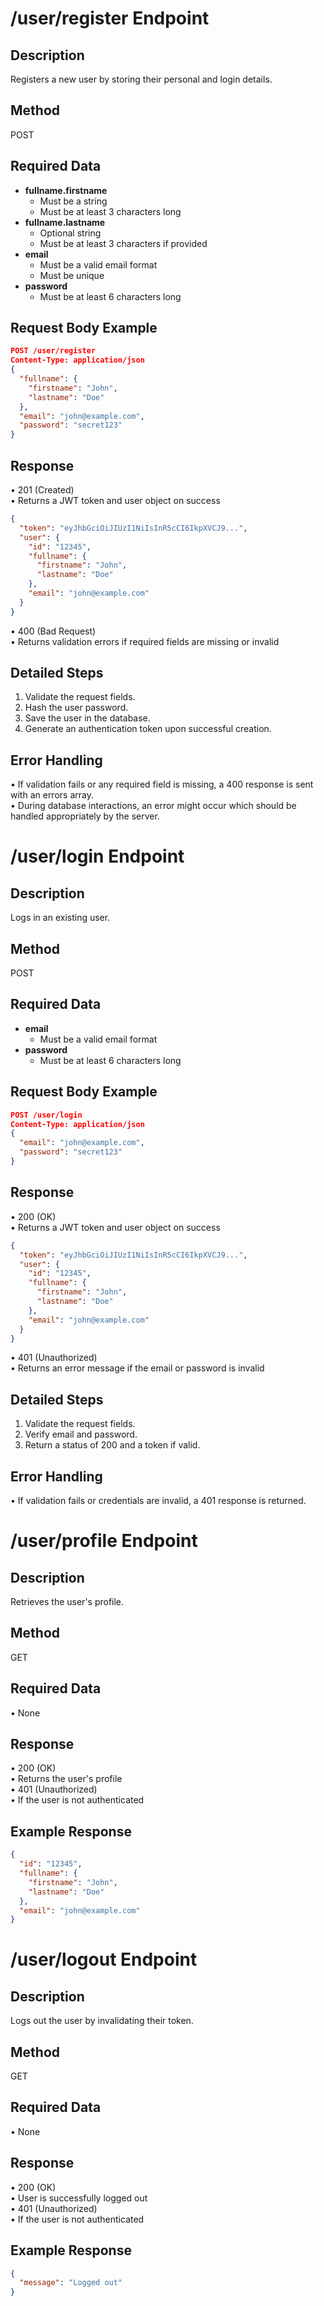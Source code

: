 # /user/register Endpoint

## Description
Registers a new user by storing their personal and login details.

## Method
POST

## Required Data
- **fullname.firstname**  
  - Must be a string  
  - Must be at least 3 characters long  
- **fullname.lastname**  
  - Optional string  
  - Must be at least 3 characters if provided  
- **email**  
  - Must be a valid email format  
  - Must be unique  
- **password**  
  - Must be at least 6 characters long

## Request Body Example
```json
POST /user/register
Content-Type: application/json
{
  "fullname": {
    "firstname": "John",
    "lastname": "Doe"
  },
  "email": "john@example.com",
  "password": "secret123"
}
```

## Response
• 201 (Created)  
  • Returns a JWT token and user object on success  
  ```json
  {
    "token": "eyJhbGciOiJIUzI1NiIsInR5cCI6IkpXVCJ9...",
    "user": {
      "id": "12345",
      "fullname": {
        "firstname": "John",
        "lastname": "Doe"
      },
      "email": "john@example.com"
    }
  }
  ```
• 400 (Bad Request)  
  • Returns validation errors if required fields are missing or invalid

## Detailed Steps
1. Validate the request fields.  
2. Hash the user password.  
3. Save the user in the database.  
4. Generate an authentication token upon successful creation.  

## Error Handling
• If validation fails or any required field is missing, a 400 response is sent with an errors array.  
• During database interactions, an error might occur which should be handled appropriately by the server.

# /user/login Endpoint

## Description
Logs in an existing user.

## Method
POST

## Required Data
- **email**  
  - Must be a valid email format  
- **password**  
  - Must be at least 6 characters long  

## Request Body Example
```json
POST /user/login
Content-Type: application/json
{
  "email": "john@example.com",
  "password": "secret123"
}
```

## Response
• 200 (OK)  
  • Returns a JWT token and user object on success  
  ```json
  {
    "token": "eyJhbGciOiJIUzI1NiIsInR5cCI6IkpXVCJ9...",
    "user": {
      "id": "12345",
      "fullname": {
        "firstname": "John",
        "lastname": "Doe"
      },
      "email": "john@example.com"
    }
  }
  ```
• 401 (Unauthorized)  
  • Returns an error message if the email or password is invalid  

## Detailed Steps
1. Validate the request fields.  
2. Verify email and password.  
3. Return a status of 200 and a token if valid.  

## Error Handling
• If validation fails or credentials are invalid, a 401 response is returned.

# /user/profile Endpoint

## Description
Retrieves the user's profile.

## Method
GET

## Required Data
• None

## Response
• 200 (OK)  
  • Returns the user's profile  
• 401 (Unauthorized)  
  • If the user is not authenticated  

## Example Response
```json
{
  "id": "12345",
  "fullname": {
    "firstname": "John",
    "lastname": "Doe"
  },
  "email": "john@example.com"
}
```

# /user/logout Endpoint

## Description
Logs out the user by invalidating their token.

## Method
GET

## Required Data
• None

## Response
• 200 (OK)  
  • User is successfully logged out  
• 401 (Unauthorized)  
  • If the user is not authenticated  

## Example Response
```json
{
  "message": "Logged out"
}
```
